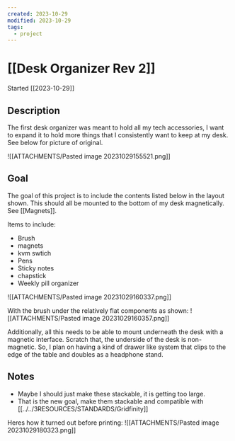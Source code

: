```yaml
---
created: 2023-10-29
modified: 2023-10-29
tags:
  - project
---
```

# [[Desk Organizer Rev 2]]
Started [[2023-10-29]]

## Description 
The first desk organizer was meant to hold all my tech accessories, I want to expand it to hold more things that I consistently want to keep at my desk. See below for picture of original. 

![[ATTACHMENTS/Pasted image 20231029155521.png]]

## Goal
The goal of this project is to include the contents listed below in the layout shown. This should all be mounted to the bottom of my desk magnetically. See [[Magnets]]. 

Items to include: 
- Brush
- magnets
- kvm swtich 
- Pens 
- Sticky notes
- chapstick 
- Weekly pill organizer

![[ATTACHMENTS/Pasted image 20231029160337.png]]

With the brush under the relatively flat components as shown: 
![[ATTACHMENTS/Pasted image 20231029160357.png]]

Additionally, all this needs to be able to mount underneath the desk with a magnetic interface. Scratch that, the underside of the desk is non-magnetic. So, I plan on having a kind of drawer like system that clips to the edge of the table and doubles as a headphone stand. 

## Notes
- Maybe I should just make these stackable, it is getting too large. 
- That is the new goal, make them stackable and compatible with [[../../3RESOURCES/STANDARDS/Gridfinity]]

Heres how it turned out before printing: 
![[ATTACHMENTS/Pasted image 20231029180323.png]]



